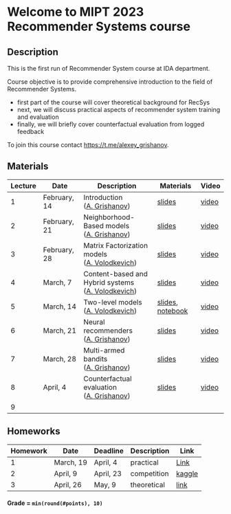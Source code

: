 # Welcome to MIPT 2023 Recommender Systems course

## Description
This is the first run of Recommender System course at IDA department.

Course objective is to provide comprehensive introduction to the field of Recommender Systems.

- first part of the course will cover theoretical background for RecSys
- next, we will discuss practical aspects of recommender system training and evaluation
- finally, we will briefly cover counterfactual evaluation from logged feedback

To join this course contact https://t.me/alexey_grishanov.

## Materials

| Lecture | Date | Description | Materials                                                              | Video                                                 |
|---------|------|-------------|---------------------------------------------------------------------|-------------------------------------------------------|
| 1 | February, 14 | Introduction <br /> ([A. Grishanov](https://github.com/shashist)) | [slides](week_01_introduction/rs_lecture01.pdf)                     | [video](https://www.youtube.com/watch?v=jlw86T4U4hs)  |
| 2 | February, 21 | Neighborhood-Based models <br /> ([A. Grishanov](https://github.com/shashist)) | [slides](week_02_neighbourhood_based/rs_lecture02.pdf)              | [video](https://www.youtube.com/watch?v=TJ90kd4pQ3E)  |
| 3 | February, 28 | Matrix Factorization models <br /> ([A. Volodkevich](https://github.com/monkey0head)) | [slides](week_03_matrix_factorization/rs_lecture03.pdf)             | [video](https://www.youtube.com/watch?v=CTaPrTf89Xc)  |
| 4 | March, 7 | Content-based and Hybrid systems <br /> ([A. Volodkevich](https://github.com/monkey0head)) | [slides](week_04_hybrid/rs_lecture04.pdf)                           | [video](https://www.youtube.com/watch?v=tQS_RKgm9o0)  |
| 5 | March, 14 | Two-level models <br /> ([A. Volodkevich](https://github.com/monkey0head)) | [slides](week_05_multi-stage/rs_lecture05.pdf), [notebook](week_05_multi-stage/recsys_intro_2023.ipynb) | [video](https://www.youtube.com/watch?v=-wyl08Z_foA)  |
| 6 | March, 21 | Neural recommenders <br /> ([A. Grishanov](https://github.com/shashist)) | [slides](week_06_neural_recommenders/rs_lecture06.pdf) |  [video](https://www.youtube.com/watch?v=v5QHslJGoHc) |
| 7 | March, 28 | Multi-armed bandits <br /> ([A. Grishanov](https://github.com/shashist)) |[slides](week_07_bandits/rs_lecture07.pdf) | [video](https://www.youtube.com/watch?v=8EfKHNDBoyA) |
| 8 | April, 4 | Counterfactual evaluation <br /> ([A. Grishanov](https://github.com/shashist)) | [slides](week_08_counterfactual/rs_lecture08.pdf) | [video](https://www.youtube.com/watch?v=pxlp87ya-eQ)|
| 9 |  | |                                                                     |                                                       |



## Homeworks

| Homework | Date       | Deadline          | Description | Link                                  |
|---------|------------|-------------------|--------|---------------------------------------|
| 1 | March, 19 | April, 4 | practical | [Link](homeworks/hw_01/rs_hw01.ipynb) |
| 2 | April, 9  | April, 23 | competition | [kaggle](https://www.kaggle.com/t/0800f2ae2090444b9ec0a4c70a293905) |
| 3 | April, 26  | May, 9 | theoretical | [link](homeworks/hw_03/rs_hw3.pdf) |

#### Grade = `min(round(#points), 10)`
